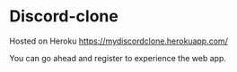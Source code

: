 # Discord-clone
Hosted on Heroku https://mydiscordclone.herokuapp.com/

    
You can go ahead and register to experience the web app.
